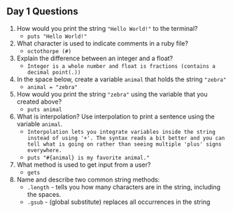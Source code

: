 ## Day 1 Questions

1. How would you print the string `"Hello World!"` to the terminal?
    * `puts "Hello World!"`
1. What character is used to indicate comments in a ruby file?
    * `octothorpe (#)`
1. Explain the difference between an integer and a float?
    * `Integer is a whole number and float is fractions (contains a decimal point(.))`
1. In the space below, create a variable `animal` that holds the string `"zebra"`
    * `animal = "zebra"`
1. How would you print the string `"zebra"` using the variable that you created above?
    * `puts animal`
1. What is interpolation? Use interpolation to print a sentence using the variable `animal`.
    * `Interpolation lets you integrate variables inside the string instead of using '+'. The syntax reads a bit better and you can tell what is going on rather than seeing multiple 'plus' signs everywhere.`
    * `puts "#{animal} is my favorite animal."`
1. What method is used to get input from a user?
    * `gets`
1. Name and describe two common string methods:
    * `.length` - tells you how many characters are in the string, including the spaces.
    * `.gsub` - (global substitute) replaces all occurrences in the string
